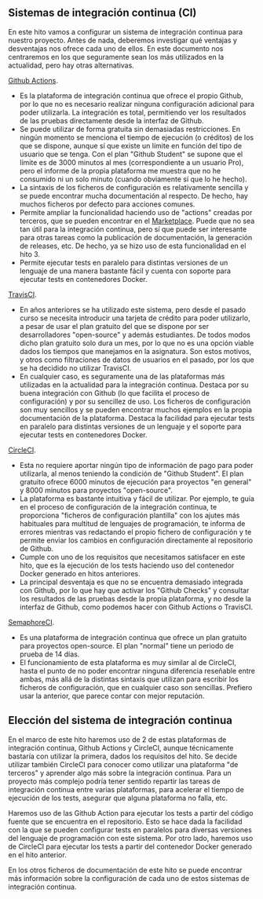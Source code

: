 ## Sistemas de integración continua (CI) 

En este hito vamos a configurar un sistema de integración continua para nuestro proyecto. Antes de nada, deberemos investigar qué ventajas y desventajas nos ofrece cada uno de ellos. En este documento nos centraremos en los que seguramente sean los más utilizados en la actualidad, pero hay otras alternativas.

[Github Actions](https://github.com/features/actions).  
- Es la plataforma de integración continua que ofrece el propio Github, por lo que no es necesario realizar ninguna configuración adicional para poder utilizarla. La integración es total, permitiendo ver los resultados de las pruebas directamente desde la interfaz de Github.
- Se puede utilizar de forma gratuita sin demasiadas restricciones. En ningún momento se menciona el tiempo de ejecución (o créditos) de los que se dispone, aunque sí que existe un límite en función del tipo de usuario que se tenga. Con el plan "Github Student" se supone que el límite es de 3000 minutos al mes (correspondiente a un usuario Pro), pero el informe de la propia plataforma me muestra que no he consumido ni un solo minuto (cuando obviamente sí que lo he hecho). 
- La sintaxis de los ficheros de configuración es relativamente sencilla y se puede encontrar mucha documentación al respecto. De hecho, hay muchos ficheros por defecto para acciones comunes.
- Permite ampliar la funcionalidad haciendo uso de "actions" creadas por terceros, que se pueden encontrar en el [Marketplace](https://github.com/marketplace?type=actions). Puede que no sea tan útil para la integración continua, pero sí que puede ser interesante para otras tareas como la publicación de documentación, la generación de releases, etc. De hecho, ya se hizo uso de esta funcionalidad en el hito 3.
- Permite ejecutar tests en paralelo para distintas versiones de un lenguaje de una manera bastante fácil y cuenta con soporte para ejecutar tests en contenedores Docker.

[TravisCI](https://travis-ci.org/). 
- En años anteriores se ha utilizado este sistema, pero desde el pasado curso se necesita introducir una tarjeta de crédito para poder utilizarlo, a pesar de usar el plan gratuito del que se dispone por ser desarrolladores "open-source" y además estudiantes. De todos modos dicho plan gratuito solo dura un mes, por lo que no es una opción viable dados los tiempos que manejamos en la asignatura. Son estos motivos, y otros como filtraciones de datos de usuarios en el pasado, por los que se ha decidido no utilizar TravisCI.
- En cualquier caso, es seguramente una de las plataformas más utilizadas en la actualidad para la integración continua. Destaca por su buena integración con Github (lo que facilita el proceso de configuración) y por su sencillez de uso. Los ficheros de configuración son muy sencillos y se pueden encontrar muchos ejemplos en la propia documentación de la plataforma. Destaca la facilidad para ejecutar tests en paralelo para distintas versiones de un lenguaje y el soporte para ejecutar tests en contenedores Docker.

[CircleCI](https://circleci.com/). 
- Esta no requiere aportar ningún tipo de información de pago para poder utilizarla, al menos teniendo la condición de "Github Student". El plan gratuito ofrece 6000 minutos de ejecución para proyectos "en general" y 8000 minutos para proyectos "open-source". 
- La plataforma es bastante intuitiva y fácil de utilizar. Por ejemplo, te guía en el proceso de configuración de la integración continua, te proporciona "ficheros de configuración plantilla" con los ajutes más habituales para multitud de lenguajes de programación, te informa de errores mientras vas redactando el propio fichero de configuración y te permite enviar los cambios en configuración directamente al repositorio de Github.
- Cumple con uno de los requisitos que necesitamos satisfacer en este hito, que es la ejecución de los tests haciendo uso del contenedor Docker generado en hitos anteriores. 
- La principal desventaja es que no se encuentra demasiado integrada con Github, por lo que hay que activar los "Github Checks" y consultar los resultados de las pruebas desde la propia plataforma, y no desde la interfaz de Github, como podemos hacer con Github Actions o TravisCI.

[SemaphoreCI](https://semaphoreci.com/). 
- Es una plataforma de integración continua que ofrece un plan gratuito para proyectos open-source. El plan "normal" tiene un periodo de prueba de 14 días.
- El funcionamiento de esta plataforma es muy similar al de CircleCI, hasta el punto de no poder encontrar ninguna diferencia reseñable entre ambas, más allá de la distintas sintaxis que utilizan para escribir los ficheros de configuración, que en cualquier caso son sencillas. Prefiero usar la anterior, que parece contar con mejor reputación.

## Elección del sistema de integración continua

En el marco de este hito haremos uso de 2 de estas plataformas de integración continua, Github Actions y CircleCI, aunque técnicamente bastaría con utilizar la primera, dados los requisitos del hito. Se decide utilizar también CircleCI para conocer como utilizar una plataforma "de terceros" y aprender algo más sobre la integración continua. Para un proyecto más complejo podría tener sentido repartir las tareas de integración continua entre varias plataformas, para acelerar el tiempo de ejecución de los tests, asegurar que alguna plataforma no falla, etc.

Haremos uso de las Github Action para ejecutar los tests a partir del código fuente que se encuentra en el repositorio. Esto se hace dada la facilidad con la que se pueden configurar tests en paralelos para diversas versiones del lenguaje de programación con este sistema. Por otro lado, haremos uso de CircleCI para ejecutar los tests a partir del contenedor Docker generado en el hito anterior. 

En los otros ficheros de documentación de este hito se puede encontrar más información sobre la configuración de cada uno de estos sistemas de integración continua.
